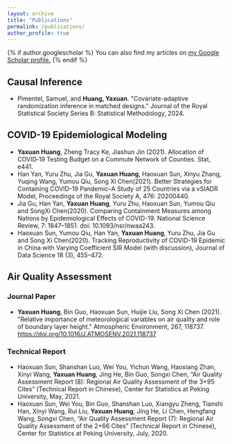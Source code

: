 ```yaml
---
layout: archive
title: "Publications"
permalink: /publications/
author_profile: true
---
```


{% if author.googlescholar %}
  You can also find my articles on <u><a href="{{author.googlescholar}}">my Google Scholar profile</a>.</u>
{% endif %}

## Causal Inference

- Pimentel, Samuel, and **Huang, Yaxuan**. "Covariate-adaptive randomization inference in matched designs." Journal of the Royal Statistical Society Series B: Statistical Methodology, 2024.

## COVID-19 Epidemiological Modeling

- **Yaxuan Huang**, Zheng Tracy Ke,  Jiashun Jin (2021). Allocation of COVID‐19 Testing Budget on a Commute Network of Counties. Stat, e441.
- Han Yan, Yuru Zhu, Jia Gu, **Yaxuan Huang**, Haoxuan Sun, Xinyu Zhang, Yuqing Wang, Yumou Qiu, Song Xi Chen(2021). Better Strategies for Containing COVID-19 Pandemic–A Study of 25 Countries via a vSIADR Model, Proceedings of the Royal Society A, 476: 20200440.
- Jia Gu, Han Yan, **Yaxuan Huang**, Yuru Zhu, Haoxuan Sun, Yumou Qiu and SongXi Chen(2020). Comparing Containment Measures among Nations by Epidemiological Effects of COVID-19. National Science Review, 7: 1847–1851. doi: 10.1093/nsr/nwaa243.
- Haoxuan Sun, Yumou Qiu, Han Yan, **Yaxuan Huang**, Yuru Zhu, Jia Gu and Song Xi Chen(2020). Tracking Reproductivity of COVID-19 Epidemic in China with Varying Coefficient SIR Model (with discussion), Journal of Data Science 18 (3), 455–472.


## Air Quality Assessment

### Journal Paper
- **Yaxuan Huang**, Bin Guo, Haoxuan Sun, Huijie Liu,  Song Xi Chen (2021). "Relative importance of meteorological variables on air quality and role of boundary layer height." Atmospheric Environment, 267, 118737. https://doi.org/10.1016/J.ATMOSENV.2021.118737

### Technical Report
- Haoxuan Sun, Shanshan Luo, Wei You, Yichun Wang, Haoxiang Zhan, Xinyi Wang, **Yaxuan Huang**, Jing He, Bin Guo, Songxi Chen, “Air Quality Assessment Report (8): Regional Air Quality Assessment of the 3+95 Cites” (Technical Report in Chinese), Center for Statistics at Peking University, May, 2021.
- Haoxuan Sun, Wei You, Bin Guo, Shanshan Luo, Xiangyu Zheng, Tianshi Han, Xinyi Wang, Rui Liu, **Yaxuan Huang**, Jing He, Li Chen, Hengfang Wang, Songxi Chen, “Air Quality Assessment Report (7): Regional Air Quality Assessment of the 2+66 Cites” (Technical Report in Chinese), Center for Statistics at Peking University, July, 2020.

